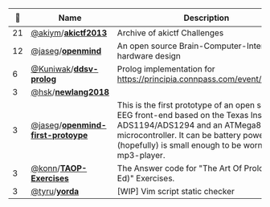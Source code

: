 |:star2: | Name | Description | 🌍|
|---|---|---|---|
|21|[@akiym](https://github.com/akiym)/[**akictf2013**](https://github.com/akiym/akictf2013)|Archive of akictf Challenges|[:arrow_upper_right:](https://ctf.katsudon.org/)|
|12|[@jaseg](https://github.com/jaseg)/[**openmind**](https://github.com/jaseg/openmind)|An open source Brain-Computer-Interface hardware design||
|6|[@Kuniwak](https://github.com/Kuniwak)/[**ddsv-prolog**](https://github.com/Kuniwak/ddsv-prolog)|Prolog implementation for https://principia.connpass.com/event/143181/||
|3|[@hsk](https://github.com/hsk)/[**newlang2018**](https://github.com/hsk/newlang2018)|||
|3|[@jaseg](https://github.com/jaseg)/[**openmind-first-protoype**](https://github.com/jaseg/openmind-first-protoype)|This is the first prototype of an open source EEG front-end based on the Texas Instruments ADS1194/ADS1294 and an ATMega8L-8-bit microcontroller. It can be battery powered and (hopefully) is small enough to be worn like a mp3-player. ||
|3|[@konn](https://github.com/konn)/[**TAOP-Exercises**](https://github.com/konn/TAOP-Exercises)|The Answer code for "The Art Of Prolog(2nd Ed)" Exercises.||
|3|[@tyru](https://github.com/tyru)/[**yorda**](https://github.com/tyru/yorda)|[WIP] Vim script static checker||

